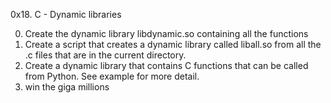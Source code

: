 0x18. C - Dynamic libraries

0. Create the dynamic library libdynamic.so containing all the functions
1. Create a script that creates a dynamic library called liball.so from all the .c files that are in the current directory.
2. Create a dynamic library that contains C functions that can be called from Python. See example for more detail.
3. win the giga millions
